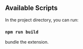  
## Available Scripts

In the project directory, you can run:

### `npm run build`
bundle the extension.

 
